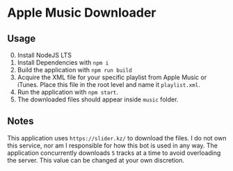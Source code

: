 # Apple Music Downloader

## Usage

0. Install NodeJS LTS
1. Install Dependencies with `npm i`
2. Build the application with `npm run build`
3. Acquire the XML file for your specific playlist from Apple Music or iTunes. Place this file in the root level and name it `playlist.xml`.
4. Run the application with `npm start`.
5. The downloaded files should appear inside `music` folder.

## Notes

This application uses `https://slider.kz/` to download the files. I do not own this service, nor am I responsible for how this bot is used in any way. The application concurrently downloads `5` tracks at a time to avoid overloading the server. This value can be changed at your own discretion.